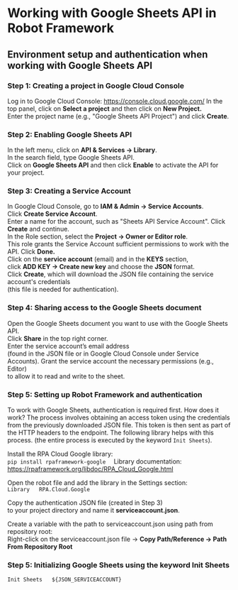 # Working with Google Sheets API in Robot Framework

## Environment setup and authentication when working with Google Sheets API


### **Step 1: Creating a project in Google Cloud Console**

Log in to Google Cloud Console: https://console.cloud.google.com/
In the top panel, click on **Select a project** and then click on **New Project.**  
Enter the project name (e.g., "Google Sheets API Project") and click **Create**.

### **Step 2: Enabling Google Sheets API**

In the left menu, click on **API & Services → Library**.  
In the search field, type Google Sheets API.   
Click on **Google Sheets API** and then click **Enable** to activate the API for your project.  

### **Step 3: Creating a Service Account**

In Google Cloud Console, go to **IAM & Admin → Service Accounts**.  
Click **Create Service Account**.  
Enter a name for the account, such as "Sheets API Service Account". Click **Create** and continue.  
In the Role section, select the **Project → Owner or Editor role**.   
This role grants the Service Account sufficient permissions to work with the API. Click **Done.**  
Click on the **service account** (email) and in the **KEYS** section,   
click **ADD KEY → Create new key** and choose the **JSON** format.  
Click **Create**, which will download the JSON file containing the service account's credentials   
(this file is needed for authentication).  

### **Step 4: Sharing access to the Google Sheets document**

Open the Google Sheets document you want to use with the Google Sheets API.  
Click **Share** in the top right corner.  
Enter the service account’s email address   
(found in the JSON file or in Google Cloud Console under Service Accounts).
Grant the service account the necessary permissions (e.g., Editor)   
to allow it to read and write to the sheet.   

### **Step 5: Setting up Robot Framework and authentication**

To work with Google Sheets, authentication is required first.
How does it work?
The process involves obtaining an access token using the credentials 
from the previously downloaded JSON file. 
This token is then sent as part of the HTTP headers to the endpoint. 
The following library helps with this process. 
(the entire process is executed by the keyword `Init Sheets`).

Install the RPA Cloud Google library:   
`pip install rpaframework-google  `
Library documentation: https://rpaframework.org/libdoc/RPA_Cloud_Google.html  

Open the robot file and add the library in the Settings section:  
`Library   RPA.Cloud.Google  `

Copy the authentication JSON file (created in Step 3)   
to your project directory and name it **serviceaccount.json**.  

Create a variable with the path to serviceaccount.json using path from repository root:  
Right-click on the serviceaccount.json file → **Copy Path/Reference → Path From Repository Root**  

### **Step 5: Initializing Google Sheets using the keyword Init Sheets**

`Init Sheets   ${JSON_SERVICEACCOUNT}  `
